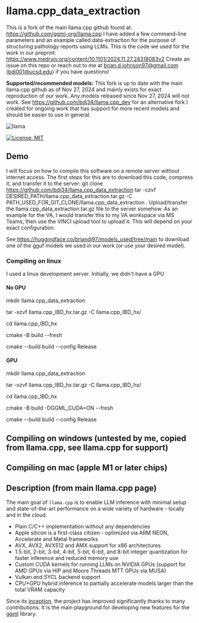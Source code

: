 # llama.cpp_data_extraction

This is a fork of the main llama.cpp github found at: https://github.com/ggml-org/llama.cpp 
I have added a few command-line parameters and an example called data-extraction for the purpose of structuring pathology reports using LLMs.
This is the code we used for the work in our preprint: https://www.medrxiv.org/content/10.1101/2024.11.27.24318083v2
Create an issue on this repo or reach out to me at brian.d.johnson97@gmail.com (bdj001@ucsd.edu) if you have questions!

**Supported/recommended models:**
This fork is up to date with the main llama.cpp github as of Nov 27, 2024 and mainly exists for exact reproduction of our work. Any models released since Nov 27, 2024 will not work. 
See https://github.com/bdj34/llama.cpp_dev for an alternative fork I created for ongoing work that has support for more recent models and should be easier to use in general.  

![llama](https://user-images.githubusercontent.com/1991296/230134379-7181e485-c521-4d23-a0d6-f7b3b61ba524.png)

[![License: MIT](https://img.shields.io/badge/license-MIT-blue.svg)](https://opensource.org/licenses/MIT)

## Demo
I will focus on how to compile this software on a remote server without internet access. The first steps for this are to download this code, compress it, and transfer it to the server:
git clone https://github.com/bdj34/llama.cpp_data_extraction
tar -czvf DESIRED_PATH/llama.cpp_data_extraction.tar.gz -C PATH_USED_FOR_GIT_CLONE/llama.cpp_data_extraction .
Upload/transfer the llama.cpp_data_extraction.tar.gz file to the server somehow. As an example for the VA, I would transfer this to my VA workspace via MS Teams, then use the VINCI upload tool to upload it. This will depend on your exact configuration.


See https://huggingface.co/briandj97/models_used/tree/main to download one of the gguf models we used in our work (or use your desired model).

### Compiling on linux
I used a linux development server. Initially, we didn't have a GPU

#### No GPU
mkdir llama.cpp_data_extraction

tar -xzvf llama.cpp_IBD_hx.tar.gz -C llama.cpp_IBD_hx/

cd llama.cpp_IBD_hx

cmake -B build --fresh

cmake --build build --config Release

#### GPU
mkdir llama.cpp_data_extraction

tar -xzvf llama.cpp_IBD_hx.tar.gz -C llama.cpp_IBD_hx/

cd llama.cpp_IBD_hx

cmake -B build -DGGML_CUDA=ON --fresh

cmake --build build --config Release


## Compiling on windows (untested by me, copied from llama.cpp, see llama.cpp for support)

## Compiling on mac (apple M1 or later chips)


## Description (from main llama.cpp page)

The main goal of `llama.cpp` is to enable LLM inference with minimal setup and state-of-the-art performance on a wide
variety of hardware - locally and in the cloud.

- Plain C/C++ implementation without any dependencies
- Apple silicon is a first-class citizen - optimized via ARM NEON, Accelerate and Metal frameworks
- AVX, AVX2, AVX512 and AMX support for x86 architectures
- 1.5-bit, 2-bit, 3-bit, 4-bit, 5-bit, 6-bit, and 8-bit integer quantization for faster inference and reduced memory use
- Custom CUDA kernels for running LLMs on NVIDIA GPUs (support for AMD GPUs via HIP and Moore Threads MTT GPUs via MUSA)
- Vulkan and SYCL backend support
- CPU+GPU hybrid inference to partially accelerate models larger than the total VRAM capacity

Since its [inception](https://github.com/ggerganov/llama.cpp/issues/33#issuecomment-1465108022), the project has
improved significantly thanks to many contributions. It is the main playground for developing new features for the
[ggml](https://github.com/ggerganov/ggml) library.

